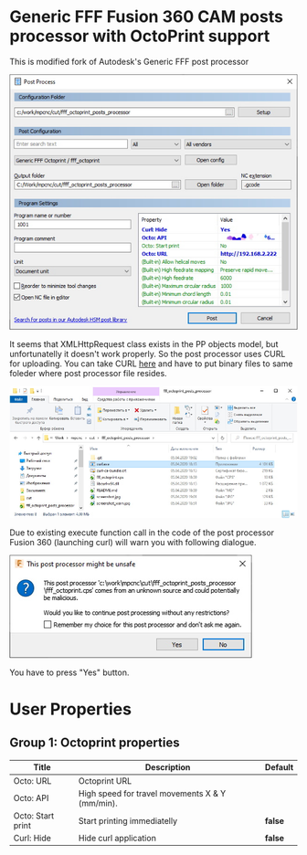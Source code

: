 Generic FFF Fusion 360 CAM posts processor with OctoPrint support
====

This is modified fork of Autodesk's Generic FFF post processor

![screenshot](/screenshot.jpg "screenshot")

It seems that XMLHttpRequest class exists in the PP objects model, but unfortunatelly it doesn't work properly.
So the post processor uses CURL for uploading.
You can take CURL [here](https://curl.haxx.se/download.html) and have to put binary files to same foleder where post processor file resides.

![screenshot_curl](/screenshot_curl.jpg "screenshot_curl")

Due to existing execute function call in the code of the post processor Fusion 360 (launching curl) 
will warn you with following dialogue.

![screenshot_warn](/screenshot_warn.jpg "screenshot_warn")

You have to press "Yes" button.

# User Properties

## Group 1: Octoprint properties

|Title|Description|Default|
|---|---|---|
Octo: URL|Octoprint URL|
Octo: API|High speed for travel movements X & Y (mm/min).||
Octo: Start print|Start printing immediatelly|**false**|
Curl: Hide|Hide curl application|**false**|
